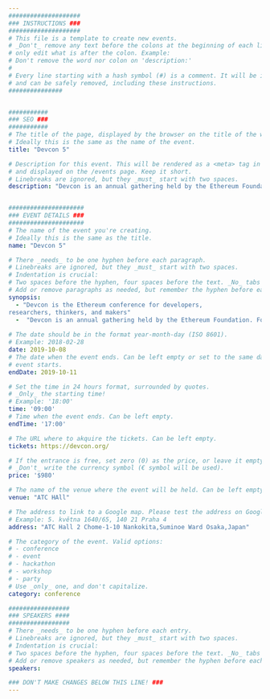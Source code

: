 ```yaml
---
####################
### INSTRUCTIONS ###
####################
# This file is a template to create new events.
# _Don't_ remove any text before the colons at the beginning of each line,
# only edit what is after the colon. Example:
# Don't remove the word nor colon on 'description:'
#
# Every line starting with a hash symbol (#) is a comment. It will be ignored
# and can be safely removed, including these instructions.
###############


###########
### SEO ###
###########
# The title of the page, displayed by the browser on the title of the window.
# Ideally this is the same as the name of the event.
title: "Devcon 5"

# Description for this event. This will be rendered as a <meta> tag in the HTML,
# and displayed on the /events page. Keep it short.
# Linebreaks are ignored, but they _must_ start with two spaces.
description: "Devcon is an annual gathering held by the Ethereum Foundation. For new explorers of the Ethereum space, Devcon is an intensive introduction to new worlds of thought. For those already embedded it is a family reunion, and a source of energy and creativity."


#####################
### EVENT DETAILS ###
#####################
# The name of the event you're creating.
# Ideally this is the same as the title.
name: "Devcon 5"

# There _needs_ to be one hyphen before each paragraph.
# Linebreaks are ignored, but they _must_ start with two spaces.
# Indentation is crucial:
# Two spaces before the hyphen, four spaces before the text. _No_ tabs allowed.
# Add or remove paragraphs as needed, but remember the hyphen before each entry.
synopsis:
  - "Devcon is the Ethereum conference for developers,
researchers, thinkers, and makers"
  -  "Devcon is an annual gathering held by the Ethereum Foundation. For new explorers of the Ethereum space, Devcon is an intensive introduction to new worlds of thought. For those already embedded it is a family reunion, and a source of energy and creativity."
    
# The date should be in the format year-month-day (ISO 8601).
# Example: 2018-02-28
date: 2019-10-08
# The date when the event ends. Can be left empty or set to the same day the
# event starts.
endDate: 2019-10-11

# Set the time in 24 hours format, surrounded by quotes.
# _Only_ the starting time!
# Example: '18:00'
time: '09:00'
# Time when the event ends. Can be left empty.
endTime: '17:00'

# The URL where to akquire the tickets. Can be left empty.
tickets: https://devcon.org/

# If the entrance is free, set zero (0) as the price, or leave it empty.
# _Don't_ write the currency symbol (€ symbol will be used).
price: '$980'

# The name of the venue where the event will be held. Can be left empty.
venue: "ATC HAll"

# The address to link to a Google map. Please test the address on Google Maps.
# Example: 5. května 1640/65, 140 21 Praha 4
address: "ATC Hall 2 Chome-1-10 Nankokita,Suminoe Ward Osaka,Japan"

# The category of the event. Valid options:
# - conference
# - event
# - hackathon
# - workshop
# - party
# Use _only_ one, and don't capitalize.
category: conference

#################
### SPEAKERS ####
#################
# There _needs_ to be one hyphen before each entry.
# Linebreaks are ignored, but they _must_ start with two spaces.
# Indentation is crucial:
# Two spaces before the hyphen, four spaces before the text. _No_ tabs allowed.
# Add or remove speakers as needed, but remember the hyphen before each entry.
speakers:

### DON'T MAKE CHANGES BELOW THIS LINE! ###
---
```

<!-- ### DON'T MAKE CHANGES BELOW THIS LINE! ### -->

<Event-Content/>
